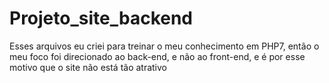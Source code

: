 # Projeto_site_backend
Esses arquivos eu criei para treinar o meu conhecimento em PHP7, então o meu  foco foi direcionado ao back-end, e não ao front-end, e é por esse motivo que o site não está tão atrativo
